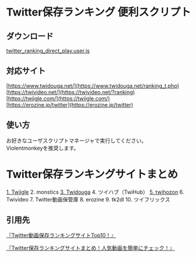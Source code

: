 # Twitter保存ランキング 便利スクリプト

## ダウンロード

<a href="https://raw.githubusercontent.com/HidegonSan/TwitterRankingUserScript/main/twitter_ranking_direct_play.user.js" target="_blank">twitter_ranking_direct_play.user.js</a>  

## 対応サイト

[https://www.twidouga.net/](https://www.twidouga.net/ranking_t.php)  
[https://twivideo.net/](https://twivideo.net/?ranking)  
[https://twiigle.com/](https://twiigle.com/)  
[https://erozine.jp/twitter](https://erozine.jp/twitter)  

## 使い方

お好きなユーザスクリプトマネージャで実行してください。  
Violentmonkeyを推奨します。


# Twitter保存ランキングサイトまとめ

[1. Twiigle](https://twiigle.com/)
2. monstics
[3. Twidouga](https://www.twidouga.net/ranking_t.php)
4. ツイハブ（TwiHub）
[5. twihozon](https://www.twihozon.com/week.html)
6. Twivideo
7. Twitter動画保管庫
8. erozine
9. tk2dl
10. ツイフリックス


## 引用先

[『Twitter動画保存ランキングサイトTop10！』](https://www.leawo.org/jp/tips/twitter-video-saving-ranking-1354.html?utm_source=github&utm_medium=post&utm_campaign=1354)

[『Twitter保存ランキングサイトまとめ！人気動画を簡単にチェック！』](https://www.cleverget.jp/twitter-save-ranking-1354.html?utm_source=github&utm_medium=post&utm_campaign=1354)

